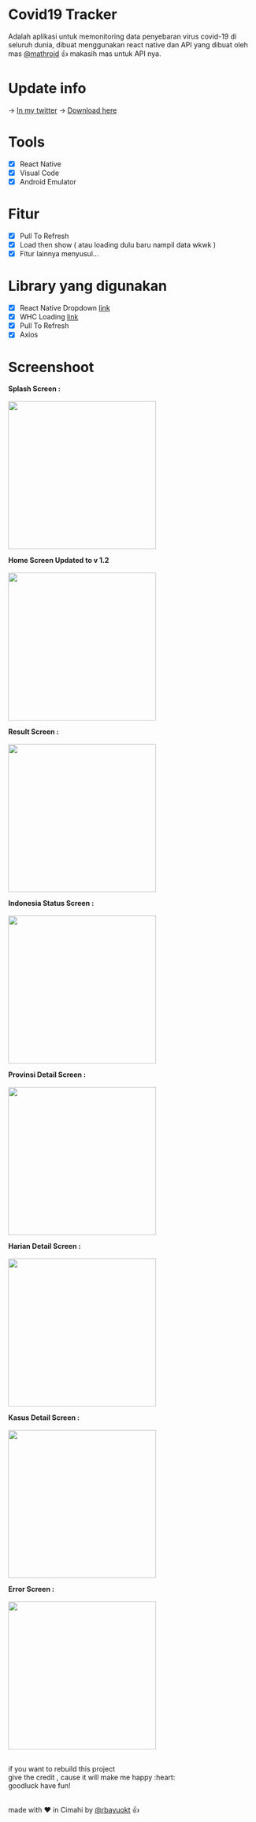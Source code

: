# Covid19 Tracker
Adalah aplikasi untuk memonitoring data penyebaran virus covid-19 di seluruh dunia,
dibuat menggunakan react native dan API yang dibuat oleh mas [@mathroid](https://github.com/mathdroid/covid-19-api) :thumbsup:
makasih mas untuk API nya.

# Update info 
-> [In my twitter](https://twitter.com/rbayuokt/status/1239904791762882561) 
-> [Download here](https://linktr.ee/rbayuokt)

# Tools
- [x] React Native
- [x] Visual Code
- [x] Android Emulator

# Fitur
- [x] Pull To Refresh
- [x] Load then show ( atau loading dulu baru nampil data wkwk )
- [x] Fitur lainnya menyusul...

# Library yang digunakan
- [x] React Native Dropdown [link](https://www.npmjs.com/package/react-native-material-dropdown)
- [x] WHC Loading [link](https://github.com/netyouli/react-native-whc-loading)
- [x] Pull To Refresh
- [x] Axios

# Screenshoot 

**Splash Screen :**<br><br>
<img src="screenshoot/splash.jpg" width="300px" /><br>

**Home Screen Updated to v 1.2**<br><br>
<img src="screenshoot/tampilan2.png" width="300px" /><br>

**Result Screen :**<br><br>
<img src="screenshoot/result.jpg" width="300px" /><br>

**Indonesia Status Screen :**<br><br>
<img src="screenshoot/Indonesia status.png" width="300px" /><br>

**Provinsi Detail Screen :**<br><br>
<img src="screenshoot/detail provinsi.png" width="300px" /><br>

**Harian Detail Screen :**<br><br>
<img src="screenshoot/detail harian.png" width="300px" /><br>

**Kasus Detail Screen :**<br><br>
<img src="screenshoot/detail kasus.png" width="300px" /><br>

**Error Screen :**<br><br>
<img src="screenshoot/error handle.jpg" width="300px" /><br>

<br>
if you want to rebuild this project<br>
give the credit , cause it will make me happy :heart:<br>
goodluck have fun!<br><br>

made with :heart: in Cimahi by [@rbayuokt](https://www.instagram.com/rbayuokt/) :thumbsup:<br>
